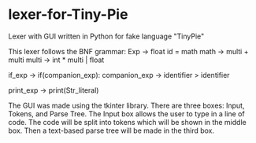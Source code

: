 # lexer-for-Tiny-Pie
Lexer with GUI written in Python for fake language "TinyPie"

This lexer follows the BNF grammar:
Exp -> float id = math
math -> multi + multi
multi -> int * multi | float

if_exp -> if(companion_exp):
companion_exp -> identifier > identifier

print_exp -> print(Str_literal)

The GUI was made using the tkinter library. There are three boxes: Input, Tokens, and Parse Tree.
The Input box allows the user to type in a line of code. The code will be split into tokens which will be shown in the middle box. Then a text-based parse tree will be made in the third box. 
